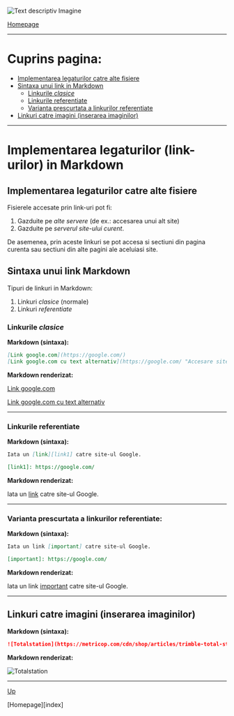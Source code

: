 <script id="MathJax-script" async src="https://cdn.jsdelivr.net/npm/mathjax@3/es5/tex-mml-chtml.js"></script>


![Text descriptiv Imagine](https://metricop.com/cdn/shop/articles/trimble-total-station.jpg?v=1677673954&width=1100)

[Homepage](index.md)

***

# Cuprins pagina:

- [Implementarea legaturilor catre alte fisiere](#implementarea-legaturilor-catre-alte-fisiere)
- [Sintaxa unui link in Markdown](#sintaxa-unui-link-markdown)
    - [Linkurile *clasice*](#linkurile-clasice)
    - [Linkurile referentiate](#linkurile-referentiate)
    - [Varianta prescurtata a linkurilor referentiate](#varianta-prescurtata-a-linkurilor-referentiate)
- [Linkuri catre imagini (inserarea imaginilor)](#linkuri-catre-imagini-inserarea-imaginilor)

***

# Implementarea legaturilor (link-urilor) in Markdown

## Implementarea legaturilor catre alte fisiere

Fisierele accesate prin link-uri pot fi:
1. Gazduite pe *alte servere* (de ex.: accesarea unui alt site)
2. Gazduite pe *serverul site-ului curent*.

De asemenea, prin aceste linkuri se pot accesa si sectiuni din pagina curenta sau sectiuni din alte pagini ale aceluiasi site.

## Sintaxa unui link Markdown 

Tipuri de linkuri in Markdown:
1. Linkuri *clasice* (normale)
2. Linkuri *referentiate*

### Linkurile *clasice*

**Markdown (sintaxa):**

```markdown
[Link google.com](https://google.com/)
[Link google.com cu text alternativ](https://google.com/ "Accesare site Google")
```

**Markdown renderizat:**

[Link google.com](https://google.com/)

[Link google.com cu text alternativ](https://google.com/ "Accesare site Google")

***

### Linkurile referentiate

**Markdown (sintaxa):**

```markdown
Iata un [link][link1] catre site-ul Google.

[link1]: https://google.com/
```

**Markdown renderizat:**

Iata un [link][link1] catre site-ul Google.

[link1]: https://google.com/

***

### Varianta prescurtata a linkurilor referentiate:

**Markdown (sintaxa):**

```markdown
Iata un link [important] catre site-ul Google.

[important]: https://google.com/
```

**Markdown renderizat:**

Iata un link [important] catre site-ul Google.

[important]: https://google.com/

***

## Linkuri catre imagini (inserarea imaginilor)

**Markdown (sintaxa):**

```markdown
![Totalstation](https://metricop.com/cdn/shop/articles/trimble-total-station.jpg?v=1677673954&width=1100)
```

**Markdown renderizat:**

![Totalstation](https://metricop.com/cdn/shop/articles/trimble-total-station.jpg?v=1677673954&width=1100)

***

[Up](#cuprins-pagina)

[Homepage][index]
